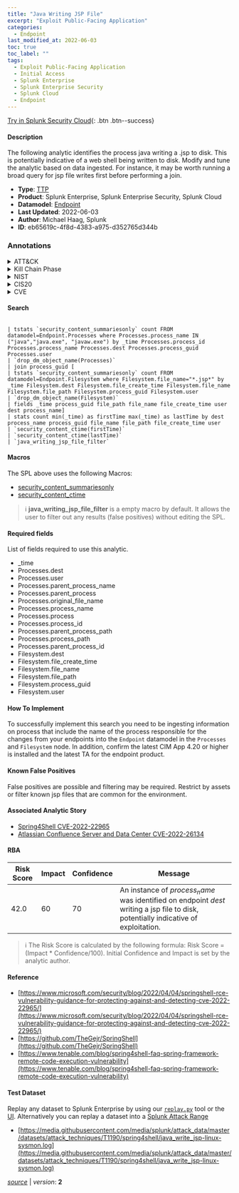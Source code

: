 ```yaml
---
title: "Java Writing JSP File"
excerpt: "Exploit Public-Facing Application"
categories:
  - Endpoint
last_modified_at: 2022-06-03
toc: true
toc_label: ""
tags:
  - Exploit Public-Facing Application
  - Initial Access
  - Splunk Enterprise
  - Splunk Enterprise Security
  - Splunk Cloud
  - Endpoint
---
```




[Try in Splunk Security Cloud](https://www.splunk.com/en_us/cyber-security.html){: .btn .btn--success}

#### Description

The following analytic identifies the process java writing a .jsp to disk. This is potentially indicative of a web shell being written to disk. Modify and tune the analytic based on data ingested. For instance, it may be worth running a broad query for jsp file writes first before performing a join.

- **Type**: [TTP](https://github.com/splunk/security_content/wiki/Detection-Analytic-Types)
- **Product**: Splunk Enterprise, Splunk Enterprise Security, Splunk Cloud
- **Datamodel**: [Endpoint](https://docs.splunk.com/Documentation/CIM/latest/User/Endpoint)
- **Last Updated**: 2022-06-03
- **Author**: Michael Haag, Splunk
- **ID**: eb65619c-4f8d-4383-a975-d352765d344b

### Annotations
<details>
  <summary>ATT&CK</summary>

<div markdown="1">

#### [ATT&CK](https://attack.mitre.org/)

| ID          | Technique   | Tactic         |
| ----------- | ----------- |--------------- |
| [T1190](https://attack.mitre.org/techniques/T1190/) | Exploit Public-Facing Application | Initial Access |

</div>
</details>


<details>
  <summary>Kill Chain Phase</summary>

<div markdown="1">

* Exploitation


</div>
</details>


<details>
  <summary>NIST</summary>

<div markdown="1">

* DE.CM



</div>
</details>

<details>
  <summary>CIS20</summary>

<div markdown="1">

* CIS 3
* CIS 5
* CIS 16



</div>
</details>

<details>
  <summary>CVE</summary>

<div markdown="1">


</div>
</details>


#### Search

```

| tstats `security_content_summariesonly` count FROM datamodel=Endpoint.Processes where Processes.process_name IN ("java","java.exe", "javaw.exe") by _time Processes.process_id Processes.process_name Processes.dest Processes.process_guid Processes.user 
| `drop_dm_object_name(Processes)` 
| join process_guid [
| tstats `security_content_summariesonly` count FROM datamodel=Endpoint.Filesystem where Filesystem.file_name="*.jsp*" by _time Filesystem.dest Filesystem.file_create_time Filesystem.file_name Filesystem.file_path Filesystem.process_guid Filesystem.user 
| `drop_dm_object_name(Filesystem)` 
| fields _time process_guid file_path file_name file_create_time user dest process_name] 
| stats count min(_time) as firstTime max(_time) as lastTime by dest process_name process_guid file_name file_path file_create_time user 
| `security_content_ctime(firstTime)` 
| `security_content_ctime(lastTime)` 
| `java_writing_jsp_file_filter`
```

#### Macros
The SPL above uses the following Macros:
* [security_content_summariesonly](https://github.com/splunk/security_content/blob/develop/macros/security_content_summariesonly.yml)
* [security_content_ctime](https://github.com/splunk/security_content/blob/develop/macros/security_content_ctime.yml)

> :information_source:
> **java_writing_jsp_file_filter** is a empty macro by default. It allows the user to filter out any results (false positives) without editing the SPL.



#### Required fields
List of fields required to use this analytic.
* _time
* Processes.dest
* Processes.user
* Processes.parent_process_name
* Processes.parent_process
* Processes.original_file_name
* Processes.process_name
* Processes.process
* Processes.process_id
* Processes.parent_process_path
* Processes.process_path
* Processes.parent_process_id
* Filesystem.dest
* Filesystem.file_create_time
* Filesystem.file_name
* Filesystem.file_path
* Filesystem.process_guid
* Filesystem.user



#### How To Implement
To successfully implement this search you need to be ingesting information on process that include the name of the process responsible for the changes from your endpoints into the `Endpoint` datamodel in the `Processes` and `Filesystem` node. In addition, confirm the latest CIM App 4.20 or higher is installed and the latest TA for the endpoint product.
#### Known False Positives
False positives are possible and filtering may be required. Restrict by assets or filter known jsp files that are common for the environment.

#### Associated Analytic Story
* [Spring4Shell CVE-2022-22965](/stories/spring4shell_cve-2022-22965)
* [Atlassian Confluence Server and Data Center CVE-2022-26134](/stories/atlassian_confluence_server_and_data_center_cve-2022-26134)




#### RBA

| Risk Score  | Impact      | Confidence   | Message      |
| ----------- | ----------- |--------------|--------------|
| 42.0 | 60 | 70 | An instance of $process_name$ was identified on endpoint $dest$ writing a jsp file to disk, potentially indicative of exploitation. |


> :information_source:
> The Risk Score is calculated by the following formula: Risk Score = (Impact * Confidence/100). Initial Confidence and Impact is set by the analytic author.


#### Reference

* [https://www.microsoft.com/security/blog/2022/04/04/springshell-rce-vulnerability-guidance-for-protecting-against-and-detecting-cve-2022-22965/](https://www.microsoft.com/security/blog/2022/04/04/springshell-rce-vulnerability-guidance-for-protecting-against-and-detecting-cve-2022-22965/)
* [https://github.com/TheGejr/SpringShell](https://github.com/TheGejr/SpringShell)
* [https://www.tenable.com/blog/spring4shell-faq-spring-framework-remote-code-execution-vulnerability](https://www.tenable.com/blog/spring4shell-faq-spring-framework-remote-code-execution-vulnerability)



#### Test Dataset
Replay any dataset to Splunk Enterprise by using our [`replay.py`](https://github.com/splunk/attack_data#using-replaypy) tool or the [UI](https://github.com/splunk/attack_data#using-ui).
Alternatively you can replay a dataset into a [Splunk Attack Range](https://github.com/splunk/attack_range#replay-dumps-into-attack-range-splunk-server)

* [https://media.githubusercontent.com/media/splunk/attack_data/master/datasets/attack_techniques/T1190/spring4shell/java_write_jsp-linux-sysmon.log](https://media.githubusercontent.com/media/splunk/attack_data/master/datasets/attack_techniques/T1190/spring4shell/java_write_jsp-linux-sysmon.log)



[*source*](https://github.com/splunk/security_content/tree/develop/detections/endpoint/java_writing_jsp_file.yml) \| *version*: **2**